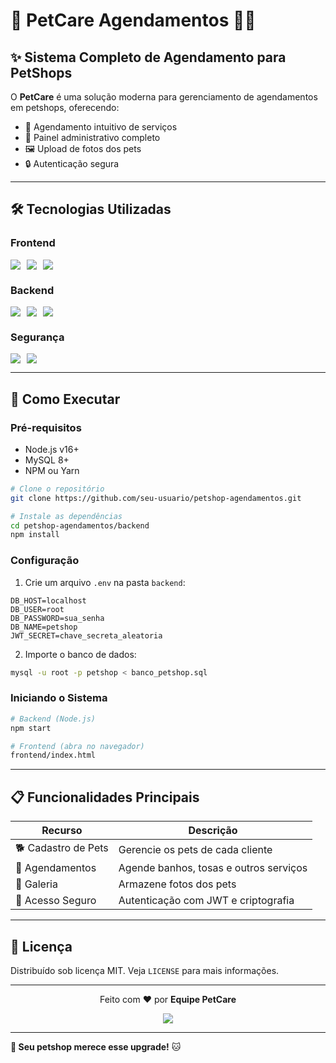 # 🐾 **PetCare Agendamentos** 🐶🐱

## ✨ **Sistema Completo de Agendamento para PetShops**

O **PetCare** é uma solução moderna para gerenciamento de agendamentos em petshops, oferecendo:

- 📅 Agendamento intuitivo de serviços  
- 📱 Painel administrativo completo  
- 🖼️ Upload de fotos dos pets  
- 🔒 Autenticação segura  

---

## 🛠 **Tecnologias Utilizadas**

### **Frontend**
<div style="display: flex; gap: 10px; flex-wrap: wrap;">
  <img src="https://img.shields.io/badge/HTML5-E34F26?style=for-the-badge&logo=html5&logoColor=white">
  <img src="https://img.shields.io/badge/CSS3-1572B6?style=for-the-badge&logo=css3&logoColor=white">
  <img src="https://img.shields.io/badge/JavaScript-F7DF1E?style=for-the-badge&logo=javascript&logoColor=black">
</div>

### **Backend**
<div style="display: flex; gap: 10px; flex-wrap: wrap;">
  <img src="https://img.shields.io/badge/Node.js-339933?style=for-the-badge&logo=nodedotjs&logoColor=white">
  <img src="https://img.shields.io/badge/Express-000000?style=for-the-badge&logo=express&logoColor=white">
  <img src="https://img.shields.io/badge/MySQL-4479A1?style=for-the-badge&logo=mysql&logoColor=white">
</div>

### **Segurança**
<div style="display: flex; gap: 10px; flex-wrap: wrap;">
  <img src="https://img.shields.io/badge/JWT-000000?style=for-the-badge&logo=JSON%20web%20tokens&logoColor=white">
  <img src="https://img.shields.io/badge/Bcrypt-394D54?style=for-the-badge">
</div>

---

## 🚀 **Como Executar**

### **Pré-requisitos**
- Node.js v16+
- MySQL 8+
- NPM ou Yarn

```bash
# Clone o repositório
git clone https://github.com/seu-usuario/petshop-agendamentos.git

# Instale as dependências
cd petshop-agendamentos/backend
npm install
```

### **Configuração**
1. Crie um arquivo `.env` na pasta `backend`:

```env
DB_HOST=localhost
DB_USER=root
DB_PASSWORD=sua_senha
DB_NAME=petshop
JWT_SECRET=chave_secreta_aleatoria
```

2. Importe o banco de dados:
```bash
mysql -u root -p petshop < banco_petshop.sql
```

### **Iniciando o Sistema**
```bash
# Backend (Node.js)
npm start

# Frontend (abra no navegador)
frontend/index.html
```

---

## 📋 **Funcionalidades Principais**

| Recurso          | Descrição                                  |
|------------------|-------------------------------------------|
| 🐕 Cadastro de Pets | Gerencie os pets de cada cliente          |
| 🛁 Agendamentos   | Agende banhos, tosas e outros serviços    |
| 📸 Galeria        | Armazene fotos dos pets                   |
| 🔐 Acesso Seguro  | Autenticação com JWT e criptografia       |

---

## 📜 **Licença**

Distribuído sob licença MIT. Veja `LICENSE` para mais informações.

---

<div align="center">
  <p>Feito com ❤️ por <strong>Equipe PetCare</strong></p>
  <img src="https://img.shields.io/github/stars/seu-usuario/petshop-agendamentos?style=social">
</div>

---

**🐶 Seu petshop merece esse upgrade!** 🐱